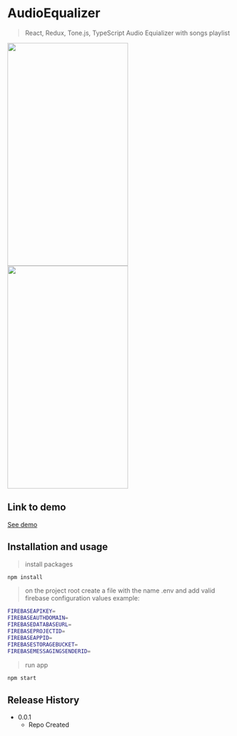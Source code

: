 # AudioEqualizer
> React, Redux, Tone.js, TypeScript Audio Equializer with songs playlist
<p float="left">
<img src="https://conchalabs-music-eq.s3.amazonaws.com/playlist.png" width="270" height="500" />
<img src="https://conchalabs-music-eq.s3.amazonaws.com/player-open.png" width="270" height="500" />
<p>
  
## Link to demo
[See demo](http://conchalabs-music-eq.s3-website-us-east-1.amazonaws.com/)

## Installation and usage

> install packages

```sh
npm install
```

> on the project root create a file with the name .env and add valid firebase configuration values example:

```sh
FIREBASEAPIKEY=
FIREBASEAUTHDOMAIN=
FIREBASEDATABASEURL=
FIREBASEPROJECTID=
FIREBASEAPPID=
FIREBASESTORAGEBUCKET=
FIREBASEMESSAGINGSENDERID=
```

> run app

```sh
npm start
```

## Release History

- 0.0.1
  - Repo Created
